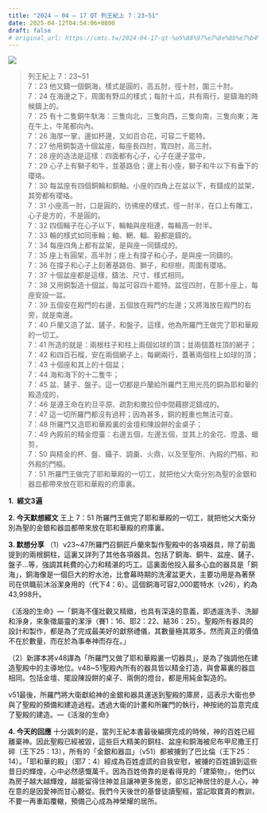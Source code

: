 ```yaml
---
title: "2024 – 04 – 17 QT 列王紀上 7：23~51"
date: 2025-04-12T04:54:06+0800
draft: false
# original_url: https://cmtc.tw/2024-04-17-qt-%e5%88%97%e7%8e%8b%e7%b4%80%e4%b8%8a-7%ef%bc%9a2351
---
```


![](/images/qt.jpg)
> 列王紀上 7：23\~51  
> 7：23 他又鑄一個銅海，樣式是圓的，高五肘，徑十肘，圍三十肘。  
> 7：24 在海邊之下，周圍有野瓜的樣式；每肘十瓜，共有兩行，是鑄海的時候鑄上的。  
> 7：25 有十二隻銅牛馱海：三隻向北，三隻向西，三隻向南，三隻向東；海在牛上，牛尾都向內。  
> 7：26 海厚一掌，邊如杯邊，又如百合花，可容二千罷特。  
> 7：27 他用銅製造十個盆座，每座長四肘，寬四肘，高三肘。  
> 7：28 座的造法是這樣：四面都有心子，心子在邊子當中，  
> 7：29 心子上有獅子和牛，並基路伯；邊上有小座，獅子和牛以下有垂下的瓔珞。  
> 7：30 每盆座有四個銅輪和銅軸。小座的四角上在盆以下，有鑄成的盆架，其旁都有瓔珞。  
> 7：31 小座高一肘，口是圓的，彷彿座的樣式，徑一肘半，在口上有雕工，心子是方的，不是圓的。  
> 7：32 四個輪子在心子以下，輪軸與座相連，每輪高一肘半。  
> 7：33 輪的樣式如同車輪；軸、輞、輻、轂都是鑄的。  
> 7：34 每座四角上都有盆架，是與座一同鑄成的。  
> 7：35 座上有圓架，高半肘；座上有撐子和心子，是與座一同鑄的。  
> 7：36 在撐子和心子上刻著基路伯、獅子，和棕樹，周圍有瓔珞。  
> 7：37 十個盆座都是這樣，鑄法、尺寸、樣式相同。  
> 7：38 又用銅製造十個盆，每盆可容四十罷特。盆徑四肘，在那十座上，每座安設一盆。  
> 7：39 五個安在殿門的右邊，五個放在殿門的左邊；又將海放在殿門的右旁，就是南邊。  
> 7：40 戶蘭又造了盆、鏟子，和盤子。這樣，他為所羅門王做完了耶和華殿的一切工。  
> 7：41 所造的就是：兩根柱子和柱上兩個如球的頂；並兩個蓋柱頂的網子；  
> 7：42 和四百石榴，安在兩個網子上，每網兩行，蓋著兩個柱上如球的頂；  
> 7：43 十個座和其上的十個盆；  
> 7：44 海和海下的十二隻牛；  
> 7：45 盆、鏟子、盤子。這一切都是戶蘭給所羅門王用光亮的銅為耶和華的殿造成的，  
> 7：46 是遵王命在約旦平原、疏割和撒拉但中間藉膠泥鑄成的。  
> 7：47 這一切所羅門都沒有過秤；因為甚多，銅的輕重也無法可查。  
> 7：48 所羅門又造耶和華殿裏的金壇和陳設餅的金桌子；  
> 7：49 內殿前的精金燈臺：右邊五個，左邊五個，並其上的金花、燈盞、蠟剪，  
> 7：50 與精金的杯、盤、鑷子、調羹、火鼎，以及至聖所、內殿的門樞，和外殿的門樞。  
> 7：51 所羅門王做完了耶和華殿的一切工，就把他父大衛分別為聖的金銀和器皿都帶來放在耶和華殿的府庫裏。

**1.  經文3遍**

**2. 今天默想經文**
王上 7：51 所羅門王做完了耶和華殿的一切工，就把他父大衛分別為聖的金銀和器皿都帶來放在耶和華殿的府庫裏。

**3. 默想分享**
（1）v23\~47所羅門召銅匠戶蘭來製作聖殿中的各項器具，除了前面提到的兩根銅柱，這裏又詳列了其他各項器具。包括了銅海、銅牛、盆座、鏟子、盤子…等，強調其耗費的心力和精湛的巧工。這裏面他投入最多心血的器具是「銅海」，銅海像是一個巨大的貯水池，比會幕時期的洗濯盆更大，主要功用是為著祭司在供職前沐浴潔身用的（代下4：6）。這個銅海可容2,000罷特水（v26），約為43,998升。

《活潑的生命》—「銅海不僅壯觀又精緻，也具有深遠的意義，即透遛洗手、洗腳和淨身，來象徵屬靈的潔淨（賽1：16、耶2：22、結36：25）。聖殿所有器具的設計和製作，都是為了完成最美好的獻祭禮儀，其數量極其眾多。然而真正的價值不在於數量，而在於為事奉神而存在。」

（2）新譯本將v48譯為「所羅門又做了耶和華殿裏一切器具」，是為了強調他在建造聖殿中的主導地位。v48\~51聖殿內所有的器具皆以精金打造，與會幕裏的器皿相同。包括金壇、擺設陳設餅的桌子、兩側的燈台，都是用純金製造的。

v51最後，所羅門將大衛獻給神的金銀和器具運送到聖殿的庫房，這表示大衛也參與了聖殿的預備和建造過程。透過大衛的計畫和所羅門的執行，神按祂的旨意完成了聖殿的建造。—《活潑的生命》

**4. 今天的回應**
十分諷刺的是，當列王紀本書最後編撰完成的時候，神的百姓已經離棄神。因此聖殿已經被毀，這些巨大精美的銅柱、盆座和銅海被尼布甲尼撒王打碎（王下25：13），所有的「金銀和器皿」（v51）都被擄到了巴比倫（王下25：14）。「耶和華的殿」（耶7：4）經成為百姓虛謊的自我安慰，被擄的百姓讀到這些昔日的輝煌，心中必然感慨萬千。因為百姓倚靠的是看得見的「建築物」，他們以為房子越大越輝煌，越能留得住神並且讓神更多施恩，卻忘記神居住的是人心，神在意的是因愛神而甘心聽從。我們今天後世的基督徒讀聖經，當記取寶貴的教訓，不要一再重蹈覆轍，預備己心成為神榮耀的居所。
